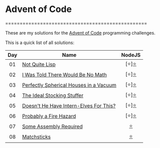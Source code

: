 # Advent of Code
=================================================

These are my solutions for the [Advent of Code](http://adventofcode.com) programming challenges.

This is a quick list of all solutions:


| Day | Name                                        | NodeJS
|:---:| ------------------------------------------- |:--------------------------:|
| 01  | [Not Quite Lisp][1]                         | [:star:][:star:](./day01/main.js) |
| 02  | [I Was Told There Would Be No Math][2]      | [:star:][:star:](./day02/main.js) |
| 03  | [Perfectly Spherical Houses in a Vacuum][3] | [:star:][:star:](./day03/main.js) |
| 04  | [The Ideal Stocking Stuffer][4]             | [:star:][:star:](./day04/main.js) |
| 05  | [Doesn't He Have Intern-Elves For This?][5] | [:star:][:star:](./day05/main.js) |
| 06  | [Probably a Fire Hazard][6]                 | [:star:][:star:](./day06/main.js) |
| 07  | [Some Assembly Required][7]                 | [:star:](./day07/main.js) |
| 08  | [Matchsticks][8]                            | [:star:](./day08/main.js) |


[1]: http://adventofcode.com/day/1
[2]: http://adventofcode.com/day/2
[3]: http://adventofcode.com/day/3
[4]: http://adventofcode.com/day/4
[5]: http://adventofcode.com/day/5
[6]: http://adventofcode.com/day/6
[7]: http://adventofcode.com/day/7
[8]: http://adventofcode.com/day/8
